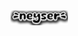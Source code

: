 <img src = "https://github.com/Nizarll/neyser/blob/master/img/logo.png?raw=true" width="92" height ="24">
